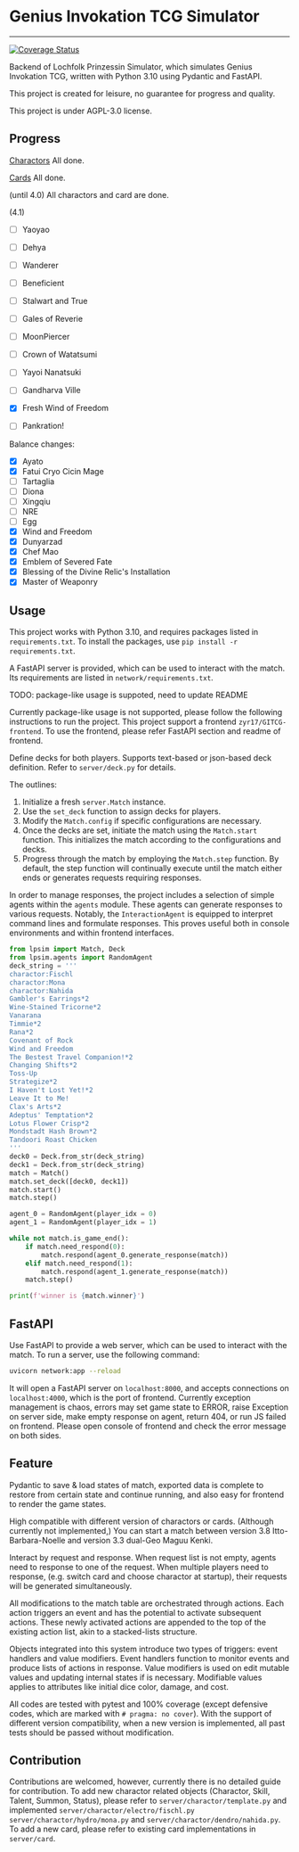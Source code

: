 # Genius Invokation TCG Simulator

---

[![Coverage Status](https://coveralls.io/repos/github/zyr17/GITCG/badge.svg?branch=master)](https://coveralls.io/github/zyr17/GITCG?branch=master)

Backend of Lochfolk Prinzessin Simulator, which simulates Genius Invokation 
TCG, written with Python 3.10 using Pydantic and FastAPI.

This project is created for leisure, no guarantee for progress and quality.

This project is under AGPL-3.0 license.

## Progress

[Charactors](docs/charactors.md) All done.

[Cards](docs/cards.md) All done.

(until 4.0) All charactors and card are done.

(4.1)

- [ ] Yaoyao
- [ ] Dehya
- [ ] Wanderer

- [ ] Beneficient
- [ ] Stalwart and True
- [ ] Gales of Reverie

- [ ] MoonPiercer
- [ ] Crown of Watatsumi
- [ ] Yayoi Nanatsuki
- [ ] Gandharva Ville
- [X] Fresh Wind of Freedom
- [ ] Pankration!

Balance changes:

- [X] Ayato
- [X] Fatui Cryo Cicin Mage
- [ ] Tartaglia
- [ ] Diona
- [ ] Xingqiu
- [ ] NRE
- [ ] Egg
- [X] Wind and Freedom
- [X] Dunyarzad
- [X] Chef Mao
- [X] Emblem of Severed Fate
- [X] Blessing of the Divine Relic's Installation
- [X] Master of Weaponry

## Usage

This project works with Python 3.10, and requires packages listed in
`requirements.txt`. To install the packages, use 
`pip install -r requirements.txt`.

A FastAPI server is provided, which can be used to interact with the match.
Its requirements are listed in `network/requirements.txt`.

TODO: package-like usage is suppoted, need to update README

Currently package-like usage is not supported, please follow the following
instructions to run the project. 
This project support a frontend `zyr17/GITCG-frontend`. To use the frontend, 
please refer FastAPI section and readme of frontend.

Define decks for both players. Supports text-based or json-based deck 
definition. Refer to `server/deck.py` for details.

The outlines:

1. Initialize a fresh `server.Match` instance.
2. Use the `set_deck` function to assign decks for players.
3. Modify the `Match.config` if specific configurations are necessary.
4. Once the decks are set, initiate the match using the `Match.start` function. 
   This initializes the match according to the configurations and decks.
5. Progress through the match by employing the `Match.step` function. 
   By default, the step function will continually execute until the match 
   either ends or generates requests requiring responses.

In order to manage responses, the project includes a selection of simple 
agents within the `agents` module. These agents can generate 
responses to various requests. Notably, the `InteractionAgent` is equipped 
to interpret command lines and formulate responses. This proves useful both 
in console environments and within frontend interfaces.


```python
from lpsim import Match, Deck
from lpsim.agents import RandomAgent
deck_string = '''
charactor:Fischl
charactor:Mona
charactor:Nahida
Gambler's Earrings*2
Wine-Stained Tricorne*2
Vanarana
Timmie*2
Rana*2
Covenant of Rock
Wind and Freedom
The Bestest Travel Companion!*2
Changing Shifts*2
Toss-Up
Strategize*2
I Haven't Lost Yet!*2
Leave It to Me!
Clax's Arts*2
Adeptus' Temptation*2
Lotus Flower Crisp*2
Mondstadt Hash Brown*2
Tandoori Roast Chicken
'''
deck0 = Deck.from_str(deck_string)
deck1 = Deck.from_str(deck_string)
match = Match()
match.set_deck([deck0, deck1])
match.start()
match.step()

agent_0 = RandomAgent(player_idx = 0)
agent_1 = RandomAgent(player_idx = 1)

while not match.is_game_end():
    if match.need_respond(0):
        match.respond(agent_0.generate_response(match))
    elif match.need_respond(1):
        match.respond(agent_1.generate_response(match))
    match.step()

print(f'winner is {match.winner}')
```

## FastAPI

Use FastAPI to provide a web server, which can be used to interact with the
match. To run a server, use the following command:
```bash
uvicorn network:app --reload
```

It will open a FastAPI server on `localhost:8000`, and accepts connections
on `localhost:4000`, which is the port of frontend. Currently exception
management is chaos, errors may set game state to ERROR, raise Exception on
server side, make empty response on agent, return 404, or run JS failed on
frontend. Please open console of frontend and check the error message on both
sides.

## Feature

Pydantic to save & load states of match, exported data is complete to restore 
from certain state and continue running, and also easy for frontend to render
the game states.

High compatible with different version of charactors or cards. (Although
currently not implemented,) You can start a match between version 3.8 
Itto-Barbara-Noelle and version 3.3 dual-Geo Maguu Kenki.

Interact by request and response. When request list is not empty, agents need
to response to one of the request. When multiple players need to response,
(e.g. switch card and choose charactor at startup),
their requests will be generated simultaneously.

All modifications to the match table are orchestrated through actions. 
Each action triggers an event and has the potential to activate subsequent 
actions. These newly activated actions are appended to the top of the existing 
action list, akin to a stacked-lists structure.

Objects integrated into this system introduce two types of triggers: event 
handlers and value modifiers. Event handlers function to monitor events and 
produce lists of actions in response. Value modifiers is used on edit 
mutable values and updating internal states if is necessary. Modifiable values
applies to attributes like initial dice color, damage, and cost.

All codes are tested with pytest and 100% coverage (except defensive codes,
which are marked with `# pragma: no cover`). With the support of different
version compatibility, when a new version is implemented, all past tests
should be passed without modification.

## Contribution

Contributions are welcomed, however, currently there is no detailed guide for
contribution. To add new charactor related objects (Charactor, Skill, Talent,
Summon, Status), please refer to `server/charactor/template.py` and implemented
`server/charactor/electro/fischl.py` `server/charactor/hydro/mona.py`
and `server/charactor/dendro/nahida.py`. To add a new card, please refer to
existing card implementations in `server/card`.
